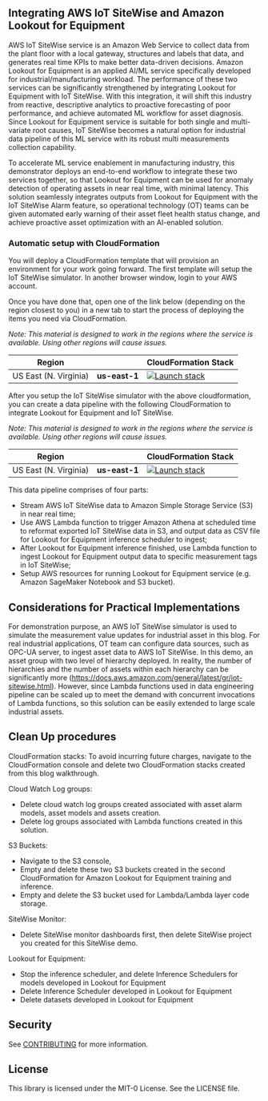 ## Integrating AWS IoT SiteWise and Amazon Lookout for Equipment

AWS IoT SiteWise service is an Amazon Web Service to collect data from the plant floor with a local gateway, structures and labels that data, and generates real time KPIs to make better data-driven decisions. Amazon Lookout for Equipment is an applied AI/ML service specifically developed for industrial/manufacturing workload. The performance of these two services can be significantly strengthened by integrating Lookout for Equipment with IoT SiteWise. With this integration, it will shift this industry from reactive, descriptive analytics to proactive forecasting of poor performance, and achieve automated ML workflow for asset diagnosis. Since Lookout for Equipment service is suitable for both single and multi-variate root causes, IoT SiteWise becomes a natural option for industrial data pipeline of this ML service with its robust multi measurements collection capability. 

To accelerate ML service enablement in manufacturing industry, this demonstrator deploys an end-to-end workflow to integrate these two services together, so that Lookout for Equipment can be used for anomaly detection of operating assets in near real time, with minimal latency. This solution seamlessly integrates outputs from Lookout for Equipment with the IoT SiteWise Alarm feature, so operational technology (OT) teams can be given automated early warning of their asset fleet health status change, and achieve proactive asset optimization with an AI-enabled solution. 

### Automatic setup with CloudFormation
You will deploy a CloudFormation template that will provision an environment for your work going forward. The first template will setup the IoT SiteWise simulator. In another browser window, login to your AWS account.

Once you have done that, open one of the link below (depending on the region closest to you) in a new tab to start the process of deploying the items you need via CloudFormation.

*Note: This material is designed to work in the regions where the service is available. Using other regions will cause issues.*

| Region |     | CloudFormation Stack |
| ---    | --- | --- |
| US East (N. Virginia) | **us-east-1** | [![Launch stack](https://s3.amazonaws.com/cloudformation-examples/cloudformation-launch-stack.png)](https://us-east-1.console.aws.amazon.com/cloudformation/home?region=us-east-1#/stacks/new?stackName=LookoutForEquipmentSitewiseIntegration&templateURL=https://lookoutforequipmentbucket-us-east-1.s3.amazonaws.com/cloud-formation-templates/L4ESiteWiseAssetCFN.yml) |

After you setup the IoT SiteWise simulator with the above cloudformation, you can create a data pipeline with the following CloudFormation to integrate Lookout for Equipment and IoT SiteWise. 

*Note: This material is designed to work in the regions where the service is available. Using other regions will cause issues.*

| Region |     | CloudFormation Stack |
| ---    | --- | --- |
| US East (N. Virginia) | **us-east-1** | [![Launch stack](https://s3.amazonaws.com/cloudformation-examples/cloudformation-launch-stack.png)](https://us-east-1.console.aws.amazon.com/cloudformation/home?region=us-east-1#/stacks/new?stackName=LookoutForEquipmentSitewisePipeline&templateURL=https://lookoutforequipmentbucket-us-east-1.s3.amazonaws.com/cloud-formation-templates/sitewise_export_s3.yml) |

This data pipeline comprises of four parts: 
* Stream AWS IoT SiteWise data to Amazon Simple Storage Service (S3) in near real time;
* Use AWS Lambda function to trigger Amazon Athena at scheduled time to reformat exported IoT SiteWise data in S3, and output data as CSV file for Lookout for Equipment inference scheduler to ingest;
* After Lookout for Equipment inference finished, use Lambda function to ingest Lookout for Equipment output data to specific measurement tags in IoT SiteWise;
* Setup AWS resources for running Lookout for Equipment service (e.g. Amazon SageMaker Notebook and S3 bucket).

## Considerations for Practical Implementations

For demonstration purpose, an AWS IoT SiteWise simulator is used to simulate the measurement value updates for industrial asset in this blog. For real industrial applications, OT team can configure data sources, such as OPC-UA server, to ingest asset data to AWS IoT SiteWise. 
In this demo, an asset group with two level of hierarchy deployed. In reality, the number of hierarchies and the number of assets within each hierarchy can be significantly more (https://docs.aws.amazon.com/general/latest/gr/iot-sitewise.html). However, since Lambda functions used in data engineering pipeline can be scaled up to meet the demand with concurrent invocations of Lambda functions, so this solution can be easily extended to large scale industrial assets.

## Clean Up procedures
CloudFormation stacks:
To avoid incurring future charges, navigate to the CloudFormation console and delete two CloudFormation stacks created from this blog walkthrough. 

Cloud Watch Log groups: 

* Delete cloud watch log groups created associated with asset alarm models, asset models and assets creation. 
* Delete log groups associated with Lambda functions created in this solution.   

S3 Buckets: 

* Navigate  to the S3 console, 
* Empty and delete these two S3 buckets created in the second CloudFormation for Amazon Lookout for Equipment training and inference.  
* Empty and delete the S3 bucket used for Lambda/Lambda layer code storage.

SiteWise Monitor:

* Delete SiteWise monitor dashboards first, then delete SiteWise project you created for this SiteWise demo.

Lookout for Equipment:

* Stop the inference scheduler, and delete Inference Schedulers for models developed in Lookout for Equipment
* Delete Inference Scheduler developed in Lookout for Equipment
* Delete datasets developed in Lookout for Equipment  

## Security

See [CONTRIBUTING](CONTRIBUTING.md#security-issue-notifications) for more information.

## License

This library is licensed under the MIT-0 License. See the LICENSE file.

